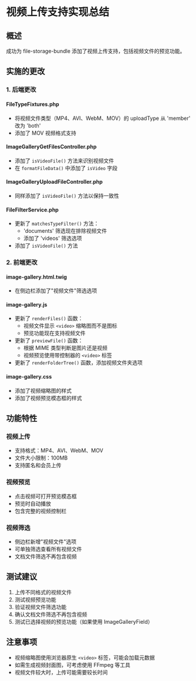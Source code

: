 # 视频上传支持实现总结

## 概述
成功为 file-storage-bundle 添加了视频上传支持，包括视频文件的预览功能。

## 实施的更改

### 1. 后端更改

#### FileTypeFixtures.php
- 将视频文件类型（MP4、AVI、WebM、MOV）的 uploadType 从 'member' 改为 'both'
- 添加了 MOV 视频格式支持

#### ImageGalleryGetFilesController.php
- 添加了 `isVideoFile()` 方法来识别视频文件
- 在 `formatFileData()` 中添加了 `isVideo` 字段

#### ImageGalleryUploadFileController.php
- 同样添加了 `isVideoFile()` 方法以保持一致性

#### FileFilterService.php
- 更新了 `matchesTypeFilter()` 方法：
  - 'documents' 筛选现在排除视频文件
  - 添加了 'videos' 筛选选项
- 添加了 `isVideoFile()` 方法

### 2. 前端更改

#### image-gallery.html.twig
- 在侧边栏添加了"视频文件"筛选选项

#### image-gallery.js
- 更新了 `renderFiles()` 函数：
  - 视频文件显示 `<video>` 缩略图而不是图标
  - 预览功能现在支持视频文件
- 更新了 `previewFile()` 函数：
  - 根据 MIME 类型判断是图片还是视频
  - 视频预览使用带控制器的 `<video>` 标签
- 更新了 `renderFolderTree()` 函数，添加视频文件夹选项

#### image-gallery.css
- 添加了视频缩略图的样式
- 添加了视频预览模态框的样式

## 功能特性

### 视频上传
- 支持格式：MP4、AVI、WebM、MOV
- 文件大小限制：100MB
- 支持匿名和会员上传

### 视频预览
- 点击视频可打开预览模态框
- 预览时自动播放
- 包含完整的视频控制栏

### 视频筛选
- 侧边栏新增"视频文件"选项
- 可单独筛选查看所有视频文件
- 文档文件筛选不再包含视频

## 测试建议

1. 上传不同格式的视频文件
2. 测试视频预览功能
3. 验证视频文件筛选功能
4. 确认文档文件筛选不再包含视频
5. 测试已选择视频的预览功能（如果使用 ImageGalleryField）

## 注意事项

- 视频缩略图使用浏览器原生 `<video>` 标签，可能会加载元数据
- 如需生成视频封面图，可考虑使用 FFmpeg 等工具
- 视频文件较大时，上传可能需要较长时间